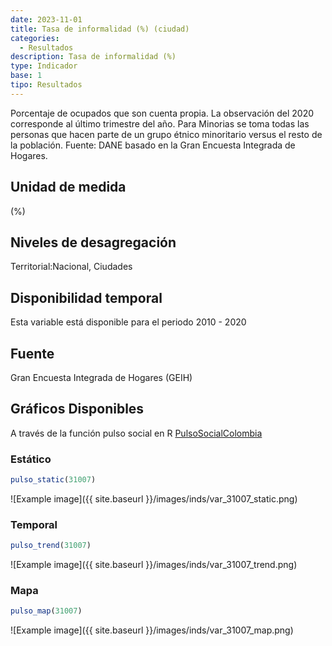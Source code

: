 ```yaml
---
date: 2023-11-01
title: Tasa de informalidad (%) (ciudad)
categories:
  - Resultados
description: Tasa de informalidad (%)
type: Indicador
base: 1
tipo: Resultados
--- 
```


Porcentaje de ocupados que son cuenta propia. La observación del 2020 corresponde al último trimestre del año. Para Minorias se toma todas las personas que hacen parte de un grupo étnico minoritario versus el resto de la población.
Fuente: DANE basado en la Gran Encuesta Integrada de Hogares.

## Unidad de medida
(%)

## Niveles de desagregación
Territorial:Nacional, Ciudades

## Disponibilidad temporal
Esta variable está disponible para el periodo 2010 - 2020

## Fuente
Gran Encuesta Integrada de Hogares (GEIH)

## Gráficos Disponibles

A través de la función pulso social en R [PulsoSocialColombia](https://github.com/pulsosocialcolombia/PulsoSocialColombia)

### Estático

``` R
pulso_static(31007)
```

![Example image]({{ site.baseurl }}/images/inds/var_31007_static.png)

### Temporal

``` R
pulso_trend(31007)
```

![Example image]({{ site.baseurl }}/images/inds/var_31007_trend.png)

### Mapa

``` R
pulso_map(31007)
```

![Example image]({{ site.baseurl }}/images/inds/var_31007_map.png)